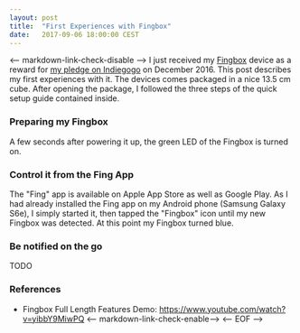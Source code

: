 ```yaml
---
layout: post
title:  "First Experiences with Fingbox"
date:   2017-09-06 18:00:00 CEST
---
```

<-- markdown-link-check-disable -->
I just received my [Fingbox](https://www.fing.io/fingbox/)
device as a reward for [my pledge on Indiegogo](https://www.indiegogo.com/projects/fingbox-network-security-wi-fi-troubleshooting/x/7852060#/) on December 2016.
This post describes my first experiences with it.
The devices comes packaged in a nice 13.5 cm cube. After opening the package, I followed the three steps of the quick setup guide contained inside.
### Preparing my Fingbox
A few seconds after powering it up, the green LED of the Fingbox is turned on.
### Control it from the Fing App
The "Fing" app is available on Apple App Store as well as Google Play.
As I had already installed the Fing app on my Android phone (Samsung Galaxy S6e), I simply started it, then tapped the "Fingbox" icon until my new Fingbox was detected.
At this point my Fingbox turned blue.
### Be notified on the go
TODO
### References
* Fingbox Full Length Features Demo: <https://www.youtube.com/watch?v=yibbY9MiwPQ>
<-- markdown-link-check-enable-->
<-- EOF -->
